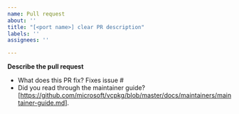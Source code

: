 ```yaml
---
name: Pull request
about: ''
title: "[<port name>] clear PR description"
labels: ''
assignees: ''

---
```


**Describe the pull request**
- What does this PR fix? Fixes issue #
- Did you read through the maintainer guide? [https://github.com/microsoft/vcpkg/blob/master/docs/maintainers/maintainer-guide.md].
